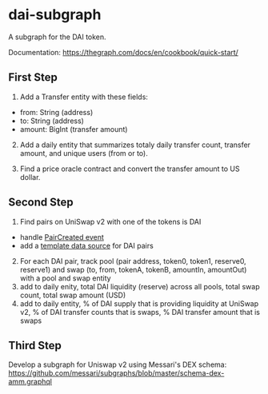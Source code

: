 # dai-subgraph

A subgraph for the DAI token. 

Documentation: https://thegraph.com/docs/en/cookbook/quick-start/

## First Step
1. Add a Transfer entity with these fields:
  - from: String (address)
  - to: String (address)
  - amount: BigInt (transfer amount)
  
2. Add a daily entity that summarizes totaly daily transfer count, transfer amount, and unique users (from or to).

3. Find a price oracle contract and convert the transfer amount to US dollar.

## Second Step
1. Find pairs on UniSwap v2 with one of the tokens is DAI
  - handle [PairCreated event](https://docs.uniswap.org/protocol/V2/reference/smart-contracts/factory)
  - add a [template data source](https://docs.uniswap.org/protocol/V2/reference/smart-contracts/factory) for DAI pairs
2. For each DAI pair, track pool (pair address, token0, token1, reserve0, reserve1) and swap (to, from, tokenA, tokenB, amountIn, amountOut) with a pool and swap entity
3. add to daily enity, total DAI liquidity (reserve) across all pools, total swap count, total swap amount (USD)
4. add to daily entity, % of DAI supply that is providing liquidity at UniSwap v2, % of DAI transfer counts that is swaps, % DAI transfer amount that is swaps

## Third Step
Develop a subgraph for Uniswap v2 using Messari's DEX schema: https://github.com/messari/subgraphs/blob/master/schema-dex-amm.graphql
